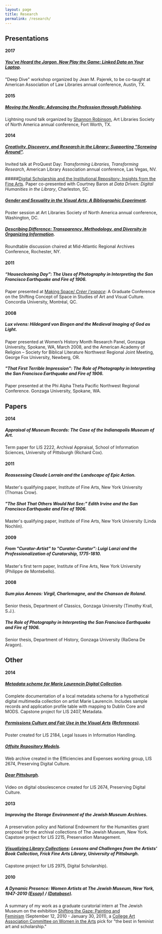 ```yaml
---
layout: page
title: Research
permalink: /research/
---
```

## Presentations
#### 2017
##### [You've Heard the Jargon, Now Play the Game: Linked Data on Your Laptop](https://eventmobi.com/aall2017/speakers/213086/4838208).
"Deep Dive" workshop organized by Jean M. Pajerek, to be co-taught at American Association of Law Libraries annual conference, Austin, TX.

#### 2015
##### [Moving the Needle: Advancing the Profession through Publishing](https://www.arlisna.org/news/featured-art-libraries/10-conferences/49-2015-conference-proceedings). 
Lightning round talk organized by [Shannon Robinson](http://shannonmarierobinson.com/?page_id=2), Art Libraries Society of North America annual conference, Fort Worth, TX.

#### 2014
##### [Creativity, Discovery, and Research in the Library: Supporting "Screwing Around"](http://slides.com/anna-sophiazingarelli-sweet/creativity-discovery-research#/). 
Invited talk at ProQuest Day: <em>Transforming Libraries, Transforming Research</em>, American Library Association annual conference, Las Vegas, NV.

#####[Digital Scholarship and the Institutional Repository: Insights from the Fine Arts](http://slides.com/anna-sophiazingarelli-sweet/institutional-repository#/). 
Paper co-presented with Courtney Baron at <em>Data Driven: Digital Humanities in the Library</em>, Charleston, SC.

##### [Gender and Sexuality in the Visual Arts: A Bibliographic Experiment](http://aszingarellisweet.files.wordpress.com/2014/05/zingarellisweetarlisposter.pdf). 
Poster session at Art Libraries Society of North America annual conference, Washington, DC.

##### [Describing Difference: Transparency, Methodology, and Diversity in Organizing Information](https://marac.memberclicks.net/assets/documents/marac_rochester_spring_2014_conf_program.pdf). 
Roundtable discussion chaired at Mid-Atlantic Regional Archives Conference, Rochester, NY.

#### 2011
##### “Housecleaning Day": The Uses of Photography in Interpreting the San Francisco Earthquake and Fire of 1906.
Paper presented at [Making Space/ <em>Créer l'espace</em>](http://ahgsa.concordia.ca/annual-graduate-conference/index.php?option=com_content&amp;view=article&amp;id=88&amp;Itemid=144): A Graduate Conference on the Shifting Concept of Space in Studies of Art and Visual Culture. Concordia University, Montréal, QC.

#### 2008
##### <em>Lux vivens</em>: Hildegard von Bingen and the Medieval Imaging of God as Light.
Paper presented at Women’s History Month Research Panel, Gonzaga University, Spokane, WA, March 2008, and the American Academy of Religion – Society for Biblical Literature Northwest Regional Joint Meeting, George Fox University, Newberg, OR.

##### "That First Terrible Impression": The Role of Photography in Interpreting the San Francisco Earthquake and Fire of 1906.
Paper presented at the Phi Alpha Theta Pacific Northwest Regional Conference. Gonzaga University, Spokane, WA.

## Papers
#### 2014
##### Appraisal of Museum Records: The Case of the Indianapolis Museum of Art.
Term paper for LIS 2222, Archival Appraisal, School of Information Sciences, University of Pittsburgh (Richard Cox).

#### 2011
##### Reassessing Claude Lorrain and the Landscape of Epic Action.
Master's qualifying paper, Institute of Fine Arts, New York University (Thomas Crow).

##### "The Shot That Others Would Not See:" Edith Irvine and the San Francisco Earthquake and Fire of 1906.
Master's qualifying paper, Institute of Fine Arts, New York University (Linda Nochlin).

#### 2009
##### From "Curator-Artist" to "Curator-Curator": Luigi Lanzi and the Professionalization of Curatorship, 1775-1810.
Master's first term paper, Institute of Fine Arts, New York University (Philippe de Montebello).

#### 2008
##### <em>Sum pius Aeneas</em>: Virgil, Charlemagne, and the <em>Chanson de Roland.</em>
Senior thesis, Department of Classics, Gonzaga University (Timothy Krall, S.J.).

##### The Role of Photography in Interpreting the San Francisco Earthquake and Fire of 1906.
Senior thesis, Department of History, Gonzaga University (RaGena De Aragon).

## Other
#### 2014
##### [Metadata scheme for Marie Laurencin Digital Collection](http://laurencinwiki.pbworks.com/w/page/83396131/Introduction).
Complete documentation of a local metadata schema for a hypothetical digital multimedia collection on artist Marie Laurencin. Includes sample records and application profile table with mapping to Dublin Core and MODS. Capstone project for LIS 2407, Metadata.

##### [Permissions Culture and Fair Use in the Visual Arts](https://aszingarellisweet.files.wordpress.com/2014/01/lis2184posterzingarelli.pdf) [(References)](https://aszingarellisweet.files.wordpress.com/2014/01/lis2184finalposterreferenceszingarelli.pdf). 
Poster created for LIS 2184, Legal Issues in Information Handling. 

##### [Offsite Repository Models](https://archive-it.org/collections/4498). 
Web archive created in the Efficiencies and Expenses working group, LIS 2674, Preserving Digital Culture.

##### [Dear Pittsburgh](http://vimeo.com/89700519). 
Video on digital obsolescence created for LIS 2674, Preserving Digital Culture.

#### 2013
##### Improving the Storage Environment of the Jewish Museum Archives.
A preservation policy and National Endowment for the Humanities grant proposal for the archival collections of The Jewish Museum, New York. Capstone project for LIS 2215, Preservation Management.

##### [Visualizing Library Collections](http://slid.es/anna-sophiazingarelli-sweet/visualizing-library-collections): Lessons and Challenges from the Artists' Book Collection, Frick Fine Arts Library, University of Pittsburgh.
Capstone project for LIS 2975, Digital Scholarship).

#### 2010
##### A Dynamic Presence: Women Artists at The Jewish Museum, New York, 1947-2010 [(Essay)](http://web.archive.org/web/20100912204721/http://www.thejewishmuseum.org/tjmwomenartistsessay) / [(Database)](https://perma.cc/CF2Z-AZTA).
A summary of my work as a graduate curatorial intern at The Jewish Museum on the exhibition [Shifting the Gaze: Painting and Feminism](http://www.thejewishmuseum.org/exhibitions/feministpainting) (September 12, 2010 - January 30, 2011), a [College Art Association Committee on Women in the Arts](http://www.collegeart.org/committees/picksoctober2010) pick for "the best in feminist art and scholarship."
